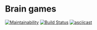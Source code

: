 # Brain games

[![Maintainability](https://api.codeclimate.com/v1/badges/a99a88d28ad37a79dbf6/maintainability)](https://codeclimate.com/github/mikeandv/frontend-project-lvl1/maintainability)
[![Build Status](https://travis-ci.org/mikeandv/frontend-project-lvl1.svg?branch=master)](https://travis-ci.org/mikeandv/frontend-project-lvl1)
[![asciicast](https://asciinema.org/a/2gxqUwXlewEogIUMWJpIPriEF.svg)](https://asciinema.org/a/2gxqUwXlewEogIUMWJpIPriEF)
